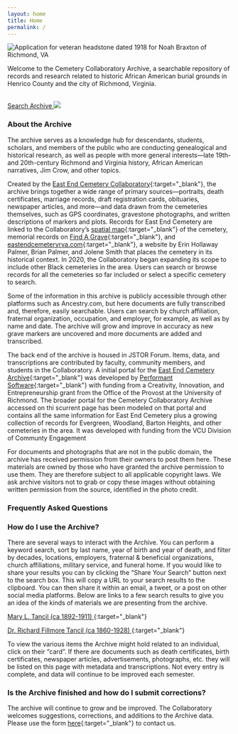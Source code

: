 ```yaml
---
layout: home
title: Home
permalink: /
---
```


<img class="banner" src="{{site.url}}/assets/img/banner.jpg" alt="Application for veteran headstone dated 1918 for Noah Braxton of Richmond, VA">

Welcome to the Cemetery Collaboratory Archive, a searchable repository of records and research related to historic African American burial grounds in Henrico County and the city of Richmond, Virginia.

<br/>
<a class="search-button" href="{{site.url}}/search">
Search Archive 
<img class="search-icon" src="{{site.url}}/assets/img/search.png">
</a>
<br/>

### About the Archive

The archive serves as a knowledge hub for descendants, students, scholars, and members of the public who are conducting genealogical and historical research, as well as people with more general interests—late 19th- and 20th-century Richmond and Virginia history, African American narratives, Jim Crow, and other topics.

Created by the [East End Cemetery Collaboratory](https://cemeterycollaboratory.org/){:target="\_blank"}, the archive brings together a wide range of primary sources—portraits, death certificates, marriage records, draft registration cards, obituaries, newspaper articles, and more—and data drawn from the cemeteries themselves, such as GPS coordinates, gravestone photographs, and written descriptions of markers and plots. Records for East End Cemetery are linked to the Collaboratory’s [spatial map](https://dsl.richmond.edu/eastend){:target="\_blank"} of the cemetery, memorial records on [Find A Grave](https://www.findagrave.com/cemetery/50095){:target="\_blank"}, and [eastendcemeteryrva.com](http://eastendcemeteryrva.com/){:target="\_blank"}, a website by Erin Hollaway Palmer, Brian Palmer, and Jolene Smith that places the cemetery in its historical context. In 2020, the Collaboratory began expanding its scope to include other Black cemeteries in the area. Users can search or browse records for all the cemeteries so far included or select a specific cemetery to search.

Some of the information in this archive is publicly accessible through other platforms such as Ancestry.com, but here documents are fully transcribed and, therefore, easily searchable. Users can search by church affiliation, fraternal organization, occupation, and employer, for example, as well as by name and date. The archive will grow and improve in accuracy as new grave markers are uncovered and more documents are added and transcribed.

The back end of the archive is housed in JSTOR Forum. Items, data, and transcriptions are contributed by faculty, community members, and students in the Collaboratory. A initial portal for the [East End Cemetery Archive](https://search.eastendcemeteryrva.com/){:target="\_blank"} was developed by [Performant Software](https://www.performantsoftware.com/){:target="\_blank"} with funding from a Creativity, Innovation, and Entrepreneurship grant from the Office of the Provost at the University of Richmond. The broader portal for the Cemetery Collaboratory Archive accessed on thi scurrent page has been modeled on that portal and contains all the same information for East End Cemetery plus a growing collection of records for Evergreen, Woodland, Barton Heights, and other cemeteries in the area.  It was developed with funding from the VCU Division of Communty Engagement

For documents and photographs that are not in the public domain, the archive has received permission from their owners to post them here. These materials are owned by those who have granted the archive permission to use them. They are therefore subject to all applicable copyright laws. We ask archive visitors not to grab or copy these images without obtaining written permission from the source, identified in the photo credit.

### Frequently Asked Questions

### How do I use the Archive?

There are several ways to interact with the Archive. You can perform a keyword search, sort by last name, year of birth and year of death, and filter by decades, locations, employers, fraternal & beneficial organizations, church affiliations, military service, and funeral home. If you would like to share your results you can by clicking the “Share Your Search” button next to the search box. This will copy a URL to your search results to the clipboard. You can then share it within an email, a tweet, or a post on other social media platforms. Below are links to a few search results to give you an idea of the kinds of materials we are presenting from the archive.

[Mary L. Tancil (ca 1892-1911) ](./search?query=Tancil&Birth_Decade=1890s&Death_Decade=1910s){:target="\_blank"}

[Dr. Richard Fillmore Tancil (ca 1860-1928) ](./search?query=Tancil&Fraternal_and_Beneficial_Organizations=Knights%20of%20Pythias){:target="\_blank"}

To view the various items the Archive might hold related to an individual, click on their “card”. If there are documents such as death certificates, birth certificates, newspaper articles, advertisements, photographs, etc. they will be listed on this page with metadata and transcriptions. Not every entry is complete, and data will continue to be improved each semester.

### Is the Archive finished and how do I submit corrections?

The archive will continue to grow and be improved. The Collaboratory welcomes suggestions, corrections, and additions to the Archive data. Please use the form [here](https://cemeterycollaboratory.org/contact/){:target="\_blank"} to contact us.
